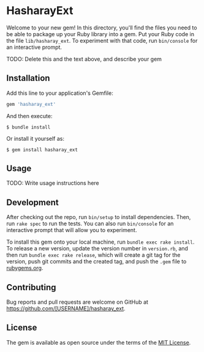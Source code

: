 # HasharayExt

Welcome to your new gem! In this directory, you'll find the files you need to be able to package up your Ruby library into a gem. Put your Ruby code in the file `lib/hasharay_ext`. To experiment with that code, run `bin/console` for an interactive prompt.

TODO: Delete this and the text above, and describe your gem

## Installation

Add this line to your application's Gemfile:

```ruby
gem 'hasharay_ext'
```

And then execute:

    $ bundle install

Or install it yourself as:

    $ gem install hasharay_ext

## Usage

TODO: Write usage instructions here

## Development

After checking out the repo, run `bin/setup` to install dependencies. Then, run `rake spec` to run the tests. You can also run `bin/console` for an interactive prompt that will allow you to experiment.

To install this gem onto your local machine, run `bundle exec rake install`. To release a new version, update the version number in `version.rb`, and then run `bundle exec rake release`, which will create a git tag for the version, push git commits and the created tag, and push the `.gem` file to [rubygems.org](https://rubygems.org).

## Contributing

Bug reports and pull requests are welcome on GitHub at https://github.com/[USERNAME]/hasharay_ext.

## License

The gem is available as open source under the terms of the [MIT License](https://opensource.org/licenses/MIT).
